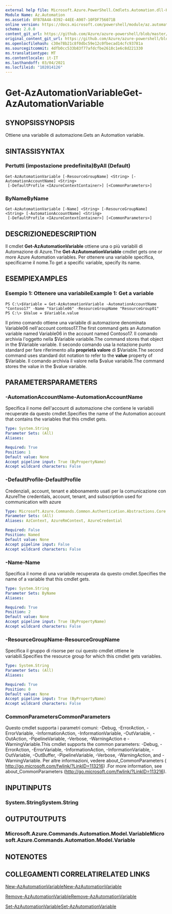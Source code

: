 ```yaml
---
external help file: Microsoft.Azure.PowerShell.Cmdlets.Automation.dll-Help.xml
Module Name: Az.Automation
ms.assetid: 8FB78A4A-8392-44EE-A907-10FDF756071B
online version: https://docs.microsoft.com/powershell/module/az.automation/get-azautomationvariable
schema: 2.0.0
content_git_url: https://github.com/Azure/azure-powershell/blob/master/src/Automation/Automation/help/Get-AzAutomationVariable.md
original_content_git_url: https://github.com/Azure/azure-powershell/blob/master/src/Automation/Automation/help/Get-AzAutomationVariable.md
ms.openlocfilehash: c30e78b21c8f0dbc59e12c0fbecad14cfc93781a
ms.sourcegitcommit: 4dfb0cc533b83f77afdcfbe2618c1e6c8d221330
ms.translationtype: MT
ms.contentlocale: it-IT
ms.lasthandoff: 03/04/2021
ms.locfileid: "102014126"
---
```

# <span data-ttu-id="7ddc7-101">Get-AzAutomationVariable</span><span class="sxs-lookup"><span data-stu-id="7ddc7-101">Get-AzAutomationVariable</span></span>

## <span data-ttu-id="7ddc7-102">SYNOPSIS</span><span class="sxs-lookup"><span data-stu-id="7ddc7-102">SYNOPSIS</span></span>
<span data-ttu-id="7ddc7-103">Ottiene una variabile di automazione.</span><span class="sxs-lookup"><span data-stu-id="7ddc7-103">Gets an Automation variable.</span></span>

## <span data-ttu-id="7ddc7-104">SINTASSI</span><span class="sxs-lookup"><span data-stu-id="7ddc7-104">SYNTAX</span></span>

### <span data-ttu-id="7ddc7-105">Pertutti (impostazione predefinita)</span><span class="sxs-lookup"><span data-stu-id="7ddc7-105">ByAll (Default)</span></span>
```
Get-AzAutomationVariable [-ResourceGroupName] <String> [-AutomationAccountName] <String>
 [-DefaultProfile <IAzureContextContainer>] [<CommonParameters>]
```

### <span data-ttu-id="7ddc7-106">ByName</span><span class="sxs-lookup"><span data-stu-id="7ddc7-106">ByName</span></span>
```
Get-AzAutomationVariable [-Name] <String> [-ResourceGroupName] <String> [-AutomationAccountName] <String>
 [-DefaultProfile <IAzureContextContainer>] [<CommonParameters>]
```

## <span data-ttu-id="7ddc7-107">DESCRIZIONE</span><span class="sxs-lookup"><span data-stu-id="7ddc7-107">DESCRIPTION</span></span>
<span data-ttu-id="7ddc7-108">Il cmdlet **Get-AzAutomationVariable** ottiene una o più variabili di Automazione di Azure.</span><span class="sxs-lookup"><span data-stu-id="7ddc7-108">The **Get-AzAutomationVariable** cmdlet gets one or more Azure Automation variables.</span></span>
<span data-ttu-id="7ddc7-109">Per ottenere una variabile specifica, specificarne il nome.</span><span class="sxs-lookup"><span data-stu-id="7ddc7-109">To get a specific variable, specify its name.</span></span>

## <span data-ttu-id="7ddc7-110">ESEMPI</span><span class="sxs-lookup"><span data-stu-id="7ddc7-110">EXAMPLES</span></span>

### <span data-ttu-id="7ddc7-111">Esempio 1: Ottenere una variabile</span><span class="sxs-lookup"><span data-stu-id="7ddc7-111">Example 1: Get a variable</span></span>
```
PS C:\>$Variable = Get-AzAutomationVariable -AutomationAccountName "Contoso17" -Name "Variable06" -ResourceGroupName "ResourceGroup01"
PS C:\> $Value = $Variable.value
```

<span data-ttu-id="7ddc7-112">Il primo comando ottiene una variabile di automazione denominata Variable06 nell'account contoso17.</span><span class="sxs-lookup"><span data-stu-id="7ddc7-112">The first command gets an Automation variable named Variable06 in the account named Contoso17.</span></span>
<span data-ttu-id="7ddc7-113">Il comando archivia l'oggetto nella $Variable variabile.</span><span class="sxs-lookup"><span data-stu-id="7ddc7-113">The command stores that object in the $Variable variable.</span></span>
<span data-ttu-id="7ddc7-114">Il secondo comando usa la notazione punto standard per fare riferimento alla **proprietà valore** di $Variable.</span><span class="sxs-lookup"><span data-stu-id="7ddc7-114">The second command uses standard dot notation to refer to the **value** property of $Variable.</span></span>
<span data-ttu-id="7ddc7-115">Il comando archivia il valore nella $value variabile.</span><span class="sxs-lookup"><span data-stu-id="7ddc7-115">The command stores the value in the $value variable.</span></span>

## <span data-ttu-id="7ddc7-116">PARAMETERS</span><span class="sxs-lookup"><span data-stu-id="7ddc7-116">PARAMETERS</span></span>

### <span data-ttu-id="7ddc7-117">-AutomationAccountName</span><span class="sxs-lookup"><span data-stu-id="7ddc7-117">-AutomationAccountName</span></span>
<span data-ttu-id="7ddc7-118">Specifica il nome dell'account di automazione che contiene le variabili recuperate da questo cmdlet.</span><span class="sxs-lookup"><span data-stu-id="7ddc7-118">Specifies the name of the Automation account that contains the variables that this cmdlet gets.</span></span>

```yaml
Type: System.String
Parameter Sets: (All)
Aliases:

Required: True
Position: 1
Default value: None
Accept pipeline input: True (ByPropertyName)
Accept wildcard characters: False
```

### <span data-ttu-id="7ddc7-119">-DefaultProfile</span><span class="sxs-lookup"><span data-stu-id="7ddc7-119">-DefaultProfile</span></span>
<span data-ttu-id="7ddc7-120">Credenziali, account, tenant e abbonamento usati per la comunicazione con Azure</span><span class="sxs-lookup"><span data-stu-id="7ddc7-120">The credentials, account, tenant, and subscription used for communication with azure</span></span>

```yaml
Type: Microsoft.Azure.Commands.Common.Authentication.Abstractions.Core.IAzureContextContainer
Parameter Sets: (All)
Aliases: AzContext, AzureRmContext, AzureCredential

Required: False
Position: Named
Default value: None
Accept pipeline input: False
Accept wildcard characters: False
```

### <span data-ttu-id="7ddc7-121">-Name</span><span class="sxs-lookup"><span data-stu-id="7ddc7-121">-Name</span></span>
<span data-ttu-id="7ddc7-122">Specifica il nome di una variabile recuperata da questo cmdlet.</span><span class="sxs-lookup"><span data-stu-id="7ddc7-122">Specifies the name of a variable that this cmdlet gets.</span></span>

```yaml
Type: System.String
Parameter Sets: ByName
Aliases:

Required: True
Position: 2
Default value: None
Accept pipeline input: True (ByPropertyName)
Accept wildcard characters: False
```

### <span data-ttu-id="7ddc7-123">-ResourceGroupName</span><span class="sxs-lookup"><span data-stu-id="7ddc7-123">-ResourceGroupName</span></span>
<span data-ttu-id="7ddc7-124">Specifica il gruppo di risorse per cui questo cmdlet ottiene le variabili.</span><span class="sxs-lookup"><span data-stu-id="7ddc7-124">Specifies the resource group for which this cmdlet gets variables.</span></span>

```yaml
Type: System.String
Parameter Sets: (All)
Aliases:

Required: True
Position: 0
Default value: None
Accept pipeline input: True (ByPropertyName)
Accept wildcard characters: False
```

### <span data-ttu-id="7ddc7-125">CommonParameters</span><span class="sxs-lookup"><span data-stu-id="7ddc7-125">CommonParameters</span></span>
<span data-ttu-id="7ddc7-126">Questo cmdlet supporta i parametri comuni: -Debug, -ErrorAction, -ErrorVariable, -InformationAction, -InformationVariable, -OutVariable, -OutAction, -PipelineVariable, -Verbose, -WarningAction e -WarningVariable.</span><span class="sxs-lookup"><span data-stu-id="7ddc7-126">This cmdlet supports the common parameters: -Debug, -ErrorAction, -ErrorVariable, -InformationAction, -InformationVariable, -OutVariable, -OutBuffer, -PipelineVariable, -Verbose, -WarningAction, and -WarningVariable.</span></span> <span data-ttu-id="7ddc7-127">Per altre informazioni, vedere about_CommonParameters ( http://go.microsoft.com/fwlink/?LinkID=113216) .</span><span class="sxs-lookup"><span data-stu-id="7ddc7-127">For more information, see about_CommonParameters (http://go.microsoft.com/fwlink/?LinkID=113216).</span></span>

## <span data-ttu-id="7ddc7-128">INPUT</span><span class="sxs-lookup"><span data-stu-id="7ddc7-128">INPUTS</span></span>

### <span data-ttu-id="7ddc7-129">System.String</span><span class="sxs-lookup"><span data-stu-id="7ddc7-129">System.String</span></span>

## <span data-ttu-id="7ddc7-130">OUTPUT</span><span class="sxs-lookup"><span data-stu-id="7ddc7-130">OUTPUTS</span></span>

### <span data-ttu-id="7ddc7-131">Microsoft.Azure.Commands.Automation.Model.Variable</span><span class="sxs-lookup"><span data-stu-id="7ddc7-131">Microsoft.Azure.Commands.Automation.Model.Variable</span></span>

## <span data-ttu-id="7ddc7-132">NOTE</span><span class="sxs-lookup"><span data-stu-id="7ddc7-132">NOTES</span></span>

## <span data-ttu-id="7ddc7-133">COLLEGAMENTI CORRELATI</span><span class="sxs-lookup"><span data-stu-id="7ddc7-133">RELATED LINKS</span></span>

[<span data-ttu-id="7ddc7-134">New-AzAutomationVariable</span><span class="sxs-lookup"><span data-stu-id="7ddc7-134">New-AzAutomationVariable</span></span>](./New-AzAutomationVariable.md)

[<span data-ttu-id="7ddc7-135">Remove-AzAutomationVariable</span><span class="sxs-lookup"><span data-stu-id="7ddc7-135">Remove-AzAutomationVariable</span></span>](./Remove-AzAutomationVariable.md)

[<span data-ttu-id="7ddc7-136">Set-AzAutomationVariable</span><span class="sxs-lookup"><span data-stu-id="7ddc7-136">Set-AzAutomationVariable</span></span>](./Set-AzAutomationVariable.md)


